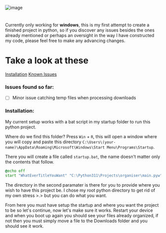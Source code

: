 ![image](https://github.com/pyrosprites/file-organizer/assets/90645120/5b0fc5f0-aa3b-48e8-bb87-74217617a3c3)
#

Currently only working for **windows**, this is my first attempt to create a finished project in python, so if you discover any issues besides the ones already mentioned or perhaps an oversight in the way I have constructed my code, please feel free to make any advancing changes.

# Take a look at these
[Installation](#installation)
[Known Issues](#issues-found-so-far)

### Issues found so far:
- [ ] Minor issue catching temp files when processing downloads

### Installation:
My current setup works with a bat script in my startup folder to run this python project.

Where do we find this folder? Press `Win` + `R`, this will open a window where you
will copy and paste this directory `C:\Users\(your-name)\AppData\Roaming\Microsoft\Windows\Start Menu\Programs\Startup`.

There you will create a file called `startup.bat`, the name doesn't matter only the contents that follow.
```bat
@echo off
start "WhatEverTitleYouWant" "C:\Python311\Projects\organiser\main.pyw"
```
The directory in the second paramater is there for you to provide where you wish to have this project be. I chose my root python directory to get rid of my own stress >.> but you can do what you want.

From here you must have setup the startup and where you want the project to be so let's continue, now let's make sure it works. Restart your device and when you boot up again you should see your files already organized, if not then you must simply move a file to the Downloads folder and you should see it work.
